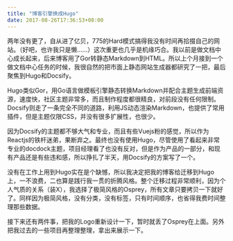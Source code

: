 ```yaml
---
title: "博客引擎换成Hugo"
date: 2017-08-26T17:36:53+08:00
---
```


两年没有更了，自从进了亿贝，775的Hard模式搞得我没有时间再拾掇自己的网站。（好吧，也许我只是懒……）这次重更也几乎是机缘巧合。我以前是做文档中心成长起来，后来博客用了Gor转静态Markdown到HTML。所以上个月接到一个做文档中心任务的时候，我很自然的把市面上静态网站生成器都研究了一把，最后聚焦到Hugo和Docsify。

Hugo类似Gor，用Go语言做模板引擎静态转换Markdown并配合主题生成前端资源，速度快，社区主题非常多，而且制作程度都很精良，对前段没有任何限制。Docsify则走了一条完全不同的道路，利用JS动态渲染Markdown，也提供了常用插件，但是主题仅限CSS，并没有很多扩展性，也很少。

因为Docsify的主题都不够大气和专业，而且有些Vuejs粉的感觉，所以作为Reactjs的铁杆迷弟，果断弃之。最终也没有使用Hugo，尽管使用了看起来非常专业的docdock主题，项目经理看了也没有反对，但是作为产品的一部分，和现有产品还是有些违和感，所以挣扎了半天，用Docsify的方案写了一个。

没有在工作上用到Hugo实在是个缺憾，所以我决定把我的博客给迁移到Hugo上，一不浪费，二也算是践行我一贯的折腾风格。整个迁移过程非常顺利，因为个人气质的关系（装X），我选择了极简风格的Osprey，所有文章只要拷贝一下就好了。同样因为极简风格，没有分类，没有标签，只有时间顺序，也省得我费时间整理那些数据。

接下来还有两件事，把我的Logo重新设计一下，暂时就丢了Osprey在上面。另外把我过去的一些项目再整理整理，拿出来展示一下。